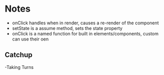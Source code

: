# Notes
- onClick handles when in render, causes a re-render of the component
- setState is a assume method, sets the state property
- onClick is a named function for built in elements/components, custom can use their oen

## Catchup
-Taking Turns